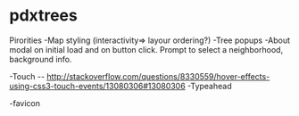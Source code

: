 pdxtrees
========
Pirorities
-Map styling (interactivity=> layour ordering?)
-Tree popups
-About modal on initial load and on button click. Prompt to select a neighborhood, background info.

-Touch -- http://stackoverflow.com/questions/8330559/hover-effects-using-css3-touch-events/13080306#13080306
-Typeahead

-favicon